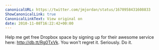 ```yaml
---
canonicalURL: https://twitter.com/jmjordan/status/1670958431608833
ShowCanonicalLink: true
CanonicalLinkText: View original on
date: 2010-11-08T16:22:42+00:00
---
```

Help me get free Dropbox space by signing up for their awesome service here: http://db.tt/Rg0TxVk. You won't regret it. Seriously. Do it.